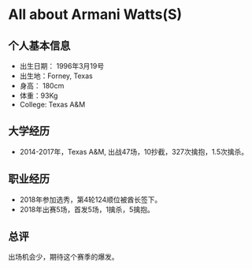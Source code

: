 # All about Armani Watts(S)


## 个人基本信息
- 出生日期： 1996年3月19号
- 出生地：Forney, Texas
- 身高： 180cm
- 体重：93Kg
- College: Texas A&M

## 大学经历
- 2014-2017年，Texas A&M, 出战47场，10抄截，327次擒抱，1.5次擒杀。

## 职业经历
- 2018年参加选秀，第4轮124顺位被酋长签下。
- 2018年出赛5场，首发5场，1擒杀，5擒抱。

## 总评
出场机会少，期待这个赛季的爆发。
